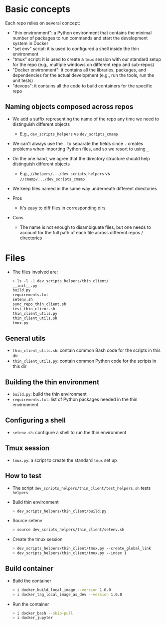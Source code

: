 # Basic concepts

Each repo relies on several concept:

- "thin environment": a Python environment that contains the minimal number of
  packages to run commands and start the development system in Docker
- "set env" script: it is used to configured a shell inside the thin environment
- "tmux" script: it is used to create a `tmux` session with our standard setup
  for the repo (e.g., multiple windows on different repo and sub-repos)
- "Docker environment": it contains all the libraries, packages, and dependencies
  for the actual development (e.g., run the tools, run the unit tests)
- "devops": it contains all the code to build containers for the specific repo

## Naming objects composed across repos
- We add a suffix representing the name of the repo any time we need to
  distinguish different objects
  - E.g., `dev_scripts_helpers` vs `dev_scripts_cmamp`
- We can't always use the `.` to separate the fields since `.` creates problems
  when importing Python files, and so we resort to using `_`

- On the one hand, we agree that the directory structure should help distinguish
  different objects
  - E.g., `//helpers/.../dev_scripts_helpers` vs `//cmamp/.../dev_scripts_cmamp`
- We keep files named in the same way underneath different directories

- Pros
  - It's easy to diff files in corresponding dirs
- Cons
  - The name is not enough to disambiguate files, but one needs to account for
    the full path of each file across different repos / directories

# Files

- The files involved are:
  ```bash
  > ls -l -1 dev_scripts_helpers/thin_client/
  __init__.py
  build.py
  requirements.txt
  setenv.sh
  sync_repo_thin_client.sh
  test_thin_client.sh
  thin_client_utils.py
  thin_client_utils.sh
  tmux.py
  ```

## General utils

- `thin_client_utils.sh`: contain common Bash code for the scripts in this dir
- `thin_client_utils.py`: contain common Python code for the scripts in this dir

## Building the thin environment

- `build.py`: build the thin environment
- `requirements.txt`: list of Python packages needed in the thin environment

## Configuring a shell

- `setenv.sh`: configure a shell to run the thin environment

## Tmux session

- `tmux.py`: a script to create the standard `tmux` set up

## How to test

- The script `dev_scripts_helpers/thin_client/test_helpers.sh` tests `helpers`

- Build thin environment
  ```bash
  > dev_scripts_helpers/thin_client/build.py
  ```
- Source setenv
  ```bash
  > source dev_scripts_helpers/thin_client/setenv.sh
  ```
- Create the tmux session
  ```bash
  > dev_scripts_helpers/thin_client/tmux.py --create_global_link
  > dev_scripts_helpers/thin_client/tmux.py --index 1
  ```

## Build container

- Build the container
  ```bash
  > i docker_build_local_image --version 1.0.0
  > i docker_tag_local_image_as_dev --version 1.0.0
  ```

- Run the container
  ```bash
  > i docker_bash --skip-pull
  > i docker_jupyter
  ```
